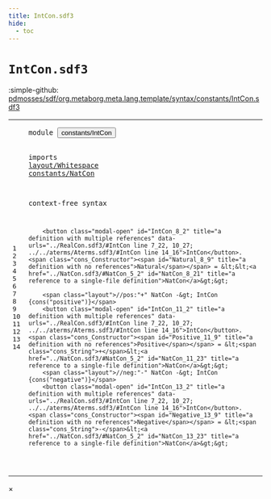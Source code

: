 ```yaml
---
title: IntCon.sdf3
hide:
  - toc
---
```


# `IntCon.sdf3`

:simple-github: [pdmosses/sdf/org.metaborg.meta.lang.template/syntax/constants/IntCon.sdf3]

[pdmosses/sdf/org.metaborg.meta.lang.template/syntax/constants/IntCon.sdf3]: https://github.com/pdmosses/sdf/blob/master/org.metaborg.meta.lang.template/syntax/constants/IntCon.sdf3 "The source file on GitHub"

<div class="sdf3"><table class="highlighttable"><tbody><tr><td class="linenos"><div class="linenodiv"><pre><span></span>1
2
3
4
5
6
7
8
9
10
11
12
13
14
</pre></div></td>
<td class="code"><pre><code><span class="keyword">module</span> <button class="modal-open" id="constants/IntCon_1_8" title="a definition with multiple references" data-urls="../RealCon.sdf3/#constants/IntCon line 3_9; ../../aterms/Aterms.sdf3/#constants/IntCon line 3_9; ../../regular/Regular.sdf3/#constants/IntCon line 3_23">constants/IntCon</button>

<span class="keyword">imports</span> <a href="../../layout/Whitespace.sdf3/#layout/Whitespace_1_8" id="layout/Whitespace_3_9" title="a reference to a single-file definition">layout/Whitespace</a>
        <a href="../NatCon.sdf3/#constants/NatCon_1_8" id="constants/NatCon_4_2" title="a reference to a single-file definition">constants/NatCon</a>

<span class="keyword">context-free syntax</span>
 
        <button class="modal-open" id="IntCon_8_2" title="a definition with multiple references" data-urls="../RealCon.sdf3/#IntCon line 7_22, 10_27; ../../aterms/Aterms.sdf3/#IntCon line 14_16">IntCon</button>.<span class="cons_Constructor"><span id="Natural_8_9" title="a definition with no references">Natural</span></span> = &lt;&lt;<a href="../NatCon.sdf3/#NatCon_5_2" id="NatCon_8_21" title="a reference to a single-file definition">NatCon</a>&gt;&gt;
        
        <span class="layout">//pos:"+" NatCon -&gt; IntCon {cons("positive")}</span>
        <button class="modal-open" id="IntCon_11_2" title="a definition with multiple references" data-urls="../RealCon.sdf3/#IntCon line 7_22, 10_27; ../../aterms/Aterms.sdf3/#IntCon line 14_16">IntCon</button>.<span class="cons_Constructor"><span id="Positive_11_9" title="a definition with no references">Positive</span></span> = &lt;<span class="cons_String">+</span>&lt;<a href="../NatCon.sdf3/#NatCon_5_2" id="NatCon_11_23" title="a reference to a single-file definition">NatCon</a>&gt;&gt;
        <span class="layout">//neg:"-" NatCon -&gt; IntCon {cons("negative")}</span>
        <button class="modal-open" id="IntCon_13_2" title="a definition with multiple references" data-urls="../RealCon.sdf3/#IntCon line 7_22, 10_27; ../../aterms/Aterms.sdf3/#IntCon line 14_16">IntCon</button>.<span class="cons_Constructor"><span id="Negative_13_9" title="a definition with no references">Negative</span></span> = &lt;<span class="cons_String">-</span>&lt;<a href="../NatCon.sdf3/#NatCon_5_2" id="NatCon_13_23" title="a reference to a single-file definition">NatCon</a>&gt;&gt;
    

</code></pre></td></tr></tbody></table></div>

<div id="modal">
  <div id="modal-content">
    <span id="modal-close">&times;</span>
    <h2 id="modal-h2"></h2>
    <p  id="modal-p"></p>
    <ul id="modal-ul"></ul>
  </div>
</div>
